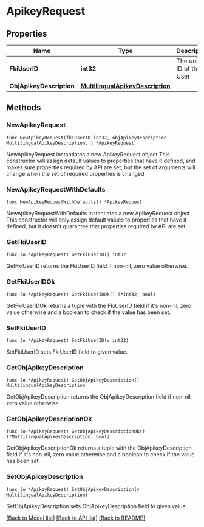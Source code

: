# ApikeyRequest

## Properties

Name | Type | Description | Notes
------------ | ------------- | ------------- | -------------
**FkiUserID** | **int32** | The unique ID of the User | 
**ObjApikeyDescription** | [**MultilingualApikeyDescription**](Multilingual-ApikeyDescription.md) |  | 

## Methods

### NewApikeyRequest

`func NewApikeyRequest(fkiUserID int32, objApikeyDescription MultilingualApikeyDescription, ) *ApikeyRequest`

NewApikeyRequest instantiates a new ApikeyRequest object
This constructor will assign default values to properties that have it defined,
and makes sure properties required by API are set, but the set of arguments
will change when the set of required properties is changed

### NewApikeyRequestWithDefaults

`func NewApikeyRequestWithDefaults() *ApikeyRequest`

NewApikeyRequestWithDefaults instantiates a new ApikeyRequest object
This constructor will only assign default values to properties that have it defined,
but it doesn't guarantee that properties required by API are set

### GetFkiUserID

`func (o *ApikeyRequest) GetFkiUserID() int32`

GetFkiUserID returns the FkiUserID field if non-nil, zero value otherwise.

### GetFkiUserIDOk

`func (o *ApikeyRequest) GetFkiUserIDOk() (*int32, bool)`

GetFkiUserIDOk returns a tuple with the FkiUserID field if it's non-nil, zero value otherwise
and a boolean to check if the value has been set.

### SetFkiUserID

`func (o *ApikeyRequest) SetFkiUserID(v int32)`

SetFkiUserID sets FkiUserID field to given value.


### GetObjApikeyDescription

`func (o *ApikeyRequest) GetObjApikeyDescription() MultilingualApikeyDescription`

GetObjApikeyDescription returns the ObjApikeyDescription field if non-nil, zero value otherwise.

### GetObjApikeyDescriptionOk

`func (o *ApikeyRequest) GetObjApikeyDescriptionOk() (*MultilingualApikeyDescription, bool)`

GetObjApikeyDescriptionOk returns a tuple with the ObjApikeyDescription field if it's non-nil, zero value otherwise
and a boolean to check if the value has been set.

### SetObjApikeyDescription

`func (o *ApikeyRequest) SetObjApikeyDescription(v MultilingualApikeyDescription)`

SetObjApikeyDescription sets ObjApikeyDescription field to given value.



[[Back to Model list]](../README.md#documentation-for-models) [[Back to API list]](../README.md#documentation-for-api-endpoints) [[Back to README]](../README.md)


